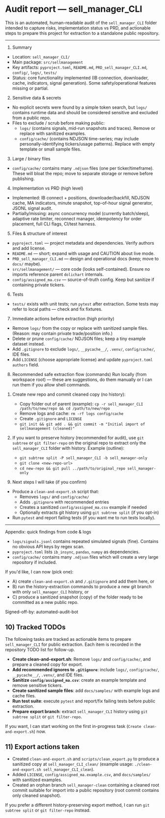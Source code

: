 # Audit report — sell_manager_CLI

This is an automated, human-readable audit of the `sell_manager_CLI` folder intended to capture risks, implementation status vs PRD, and actionable steps to prepare this project for extraction to a standalone public repository.

---

1) Summary
- Location: `sell_manager_CLI/`
- Main package: `src/sellmanagement`
- Key artifacts: `pyproject.toml`, `README.md`, `PRD_sell_manager_CLI.md`, `config/`, `logs/`, `tests/`
- Status: core functionality implemented (IB connection, downloader, cache, indicators, signal generation). Some safety/operational features missing or partial.

2) Sensitive data & secrets
- No explicit secrets were found by a simple token search, but `logs/` contains runtime data and should be considered sensitive and excluded from a public repo.
- Files to exclude / scrub before making public:
  - `logs/` (contains signals, mid-run snapshots and traces). Remove or replace with sanitized examples.
  - `config/cache/` (contains NDJSON time-series; may include personally-identifying tickers/usage patterns). Replace with empty template or small sample files.

3) Large / binary files
- `config/cache/` contains many `.ndjson` files (one per ticker/timeframe). These will bloat the repo; move to separate storage or remove before publishing.

4) Implementation vs PRD (high level)
- Implemented: IB connect + positions, downloader/backfill, NDJSON cache, MA indicators, minute snapshot, top-of-hour signal generator, JSONL signal audit.
- Partially/missing: async concurrency model (currently batch/sleep), adaptive rate limiter, reconnect manager, idempotency for order placement, full CLI flags, CI/test harness.

5) Files & structure of interest
- `pyproject.toml` — project metadata and dependencies. Verify authors and add license.
- `README.md` — short; expand with usage and CAUTION about live mode.
- `PRD_sell_manager_CLI.md` — design and operational docs (keep; move to `docs/` maybe).
- `src/sellmanagement/` — core code (looks self-contained). Ensure no imports reference parent `dolichart` internals.
- `config/assigned_ma.csv` — source-of-truth config. Keep but sanitize if containing private tickers.

6) Tests
- `tests/` exists with unit tests; run `pytest` after extraction. Some tests may refer to local paths — check and fix fixtures.

7) Immediate actions before extraction (high priority)
- Remove `logs/` from the copy or replace with sanitized sample files. (Reason: may contain private trade/position info.)
- Delete or prune `config/cache/` NDJSON files; keep a tiny example dataset instead.
- Add `.gitignore` to exclude `logs/`, `__pycache__/`, `.venv/`, `config/cache/`, IDE files.
- Add `LICENSE` (choose appropriate license) and update `pyproject.toml` `authors` field.

8) Recommended safe extraction flow (commands)
Run locally (from workspace root) — these are suggestions, do them manually or I can run them if you allow shell commands.

1. Create new repo and commit cleaned copy (no history):
   - Copy folder out of parent (example): `cp -r sell_manager_CLI /path/to/new/repo && cd /path/to/new/repo`
   - Remove logs and cache: `rm -rf logs config/cache`
   - Create `.gitignore` and `LICENSE`
   - `git init && git add . && git commit -m "Initial import of sellmanagement (cleaned)"`

2. If you want to preserve history (recommended for audit), use `git subtree` or `git filter-repo` on the original repo to extract only the `sell_manager_CLI` folder with history. Example (outline):
   - `git subtree split -P sell_manager_CLI -b sell_manager-only`
   - `git clone <new-repo-url>`
   - `cd new-repo && git pull ../path/to/original_repo sell_manager-only`

9) Next steps I will take (if you confirm)
- Produce a `clean-and-export.sh` script that:
  - Removes `logs/` and `config/cache/`
  - Adds `.gitignore` with recommended entries
  - Creates a sanitized `config/assigned_ma.csv` example if needed
  - Optionally extracts git history using `git subtree split` (if you opt-in)
- Run `pytest` and report failing tests (if you want me to run tests locally).

---

Appendix: quick findings from code & logs
- `logs/signals.jsonl` contains repeated simulated signals (fine). Contains no obvious API keys by regex scan.
- `pyproject.toml` lists `ib_insync`, `pandas`, `numpy` as dependencies.
- `config/cache/` contains many `.ndjson` files which will create a very large repository if included.

If you'd like, I can now (pick one):
- A) create `clean-and-export.sh` and `/.gitignore` and add them here, or
- B) run the history-extraction commands to produce a new git branch with only `sell_manager_CLI` history, or
- C) produce a sanitized snapshot (copy) of the folder ready to be committed as a new public repo.

Signed-off-by: automated-audit-bot

## 10) Tracked TODOs
The following tasks are tracked as actionable items to prepare `sell_manager_CLI` for public extraction. Each item is recorded in the repository TODO list for follow-up.

- **Create clean-and-export.sh**: Remove `logs/` and `config/cache/`, and prepare a cleaned copy for export.
- **Add recommended ignores to `.gitignore`**: include `logs/`, `config/cache/`, `__pycache__/`, `.venv/`, and IDE files.
- **Sanitize `config/assigned_ma.csv`**: create an example template and remove sensitive tickers.
- **Create sanitized sample files**: add `docs/samples/` with example logs and cache files.
- **Run test suite**: execute `pytest` and report/fix failing tests before public extraction.
- **Prepare export branch**: extract `sell_manager_CLI` history using `git subtree split` or `git filter-repo`.

If you want, I can start working on the first in-progress task (`Create clean-and-export.sh`) now.

## 11) Export actions taken
- Created `clean-and-export.sh` and `scripts/clean_export.py` to produce a sanitized copy at `sell_manager_CLI_clean/` (example usage: `./clean-and-export.sh sell_manager_CLI_clean`).
- Added `LICENSE`, `config/assigned_ma.example.csv`, and `docs/samples/` with sanitized examples.
- Created an orphan branch `sell_manager-clean` containing a cleaned root commit suitable for import into a public repository (root commit contains only cleaned snapshot).

If you prefer a different history-preserving export method, I can run `git subtree split` or `git filter-repo` instead.


